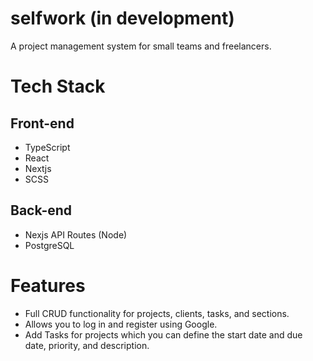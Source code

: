 # selfwork (in development)

A project management system for small teams and freelancers.

# Tech Stack

## Front-end

- TypeScript
- React
- Nextjs
- SCSS

## Back-end

- Nexjs API Routes (Node)
- PostgreSQL

# Features

- Full CRUD functionality for projects, clients, tasks, and sections.
- Allows you to log in and register using Google.
- Add Tasks for projects which you can define the start date and due date, priority, and description.

